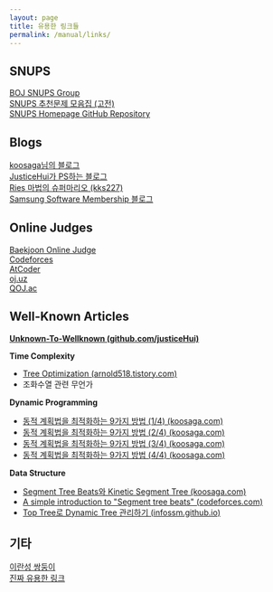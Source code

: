 ```yaml
---
layout: page
title: 유용한 링크들
permalink: /manual/links/
---
```


## SNUPS
[BOJ SNUPS Group](https://www.acmicpc.net/group/384)  
[SNUPS 추천문제 모음집 (고전)](https://docs.google.com/spreadsheets/d/1MHb4CFiXpUprmPTQnF7cDB5QTqQ2X0u2jdwjpvxel_A/edit?gid=0#gid=0)  
[SNUPS Homepage GitHub Repository](https://github.com/snu-ps/snu-ps.github.io)  

## Blogs
[koosaga님의 블로그](https://koosaga.com/)  
[JusticeHui가 PS하는 블로그](https://justicehui.github.io/)  
[Ries 마법의 슈퍼마리오 (kks227)](https://m.blog.naver.com/kks227?categoryName=%EB%8C%80%ED%9A%8C%EC%95%8C%EA%B3%A0%EB%A6%AC%EC%A6%98&categoryNo=299&tab=1)  
[Samsung Software Membership 블로그](https://infossm.github.io/)  

## Online Judges
[Baekjoon Online Judge](https://www.acmicpc.net/)  
[Codeforces](https://codeforces.com/)  
[AtCoder](https://atcoder.jp/)  
[oj.uz](https://oj.uz/)  
[QOJ.ac](https://qoj.ac/)  

## Well-Known Articles
**[Unknown-To-Wellknown (github.com/justiceHui)](https://github.com/justiceHui/Unknown-To-Wellknown)**  

**Time Complexity**
- [Tree Optimization (arnold518.tistory.com)](https://arnold518.tistory.com/103)  
- 조화수열 관련 무언가 

**Dynamic Programming**
- [동적 계획법을 최적화하는 9가지 방법 (1/4) (koosaga.com)](https://koosaga.com/242)  
- [동적 계획법을 최적화하는 9가지 방법 (2/4) (koosaga.com)](https://koosaga.com/243)  
- [동적 계획법을 최적화하는 9가지 방법 (3/4) (koosaga.com)](https://koosaga.com/245)  
- [동적 계획법을 최적화하는 9가지 방법 (4/4) (koosaga.com)](https://koosaga.com/247)  

**Data Structure**
- [Segment Tree Beats와 Kinetic Segment Tree (koosaga.com)](https://koosaga.com/307)  
- [A simple introduction to "Segment tree beats" (codeforces.com)](https://codeforces.com/blog/entry/57319)  
- [Top Tree로 Dynamic Tree 관리하기 (infossm.github.io)](https://infossm.github.io/blog/2021/03/21/toptree/)  

## 기타
[이란성 쌍둥이](https://kaist.run/)  
[진짜 유용한 링크](https://youtu.be/oHg5SJYRHA0?si=CzgbD-lxl7IcTnJH)  
